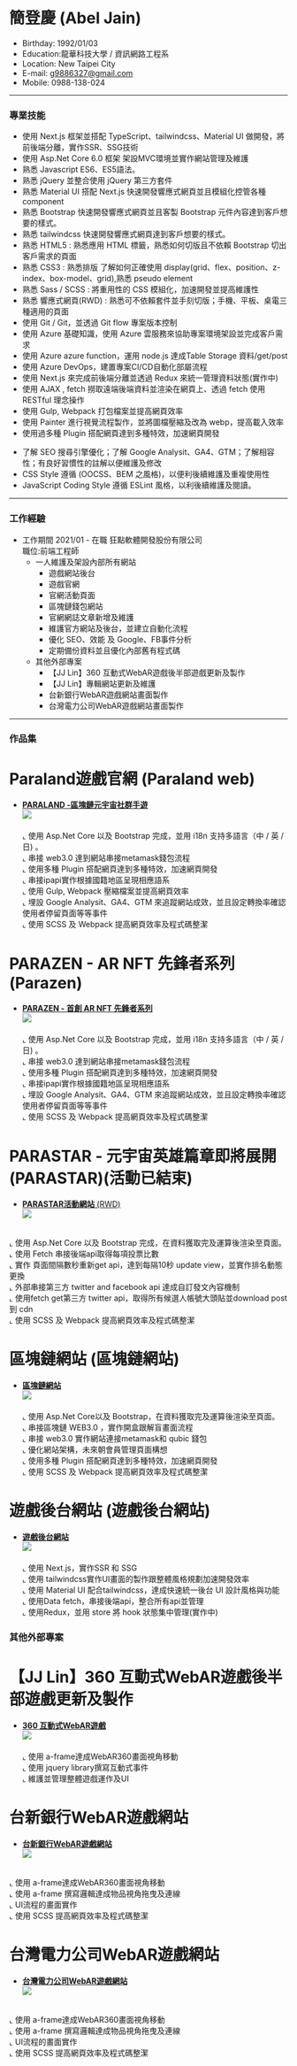 # 簡登慶 (Abel Jain) 
- Birthday: 1992/01/03
- Education:龍華科技大學 / 資訊網路工程系
- Location: New Taipei City
- E-mail: g9886327@gmail.com
- Mobile: 0988-138-024

<hr>

### 專業技能
- 使用 Next.js 框架並搭配 TypeScript、tailwindcss、Material UI 做開發，將前後端分離，實作SSR、SSG技術
- 使用 Asp.Net Core 6.0 框架 架設MVC環境並實作網站管理及維護
- 熟悉 Javascript ES6、ES5語法。
- 熟悉 jQuery 並整合使用 jQuery 第三方套件
- 熟悉 Material UI 搭配 Next.js 快速開發響應式網頁並且模組化控管各種component
- 熟悉 Bootstrap 快速開發響應式網頁並且客製 Bootstrap 元件內容達到客戶想要的樣式。
- 熟悉 tailwindcss 快速開發響應式網頁達到客戶想要的樣式。
- 熟悉 HTML5 : 熟悉應用 HTML 標籤，熟悉如何切版且不依賴 Bootstrap 切出客戶需求的頁面
- 熟悉 CSS3 : 熟悉排版 了解如何正確使用 display(grid、flex、position、z-index、box-model、grid),熟悉 pseudo element
- 熟悉 Sass / SCSS : 將重用性的 CSS 模組化，加速開發並提高維護性
- 熟悉 響應式網頁(RWD) : 熟悉可不依賴套件並手刻切版；手機、平板、桌電三種適用的頁面
- 使用 Git / Git，並透過 Git flow 專案版本控制
- 使用 Azure 基礎知識，使用 Azure 雲服務來協助專案環境架設並完成客戶需求
- 使用 Azure azure function，運用 node.js 達成Table Storage 資料/get/post
- 使用 Azure DevOps，建置專案CI/CD自動化部屬流程
- 使用 Next.js 來完成前後端分離並透過  Redux 來統一管理資料狀態(實作中)
- 使用 AJAX , fetch 撈取遠端後端資料並渲染在網頁上、透過 fetch 使用 RESTful 理念操作
- 使用 Gulp, Webpack 打包檔案並提高網頁效率
- 使用 Painter 進行視覺流程製作，並將圖檔壓縮及改為 webp，提高載入效率
- 使用過多種 Plugin 搭配網頁達到多種特效，加速網頁開發
* 了解 SEO 搜尋引擎優化；了解 Google Analysit、GA4、GTM；了解相容性；有良好習慣性的註解以便維護及修改
* CSS Style 遵循 (OOCSS、BEM 之風格)，以便利後續維護及重複使用性
* JavaScript Coding Style 遵循 ESLint 風格，以利後續維護及閱讀。 
<hr>

### 工作經驗 
-  工作期間 2021/01 - 在職 狂點軟體開發股份有限公司<BR>
   職位:前端工程師 <BR>
   * 一人維護及架設內部所有網站
      * 遊戲網站後台
      * 遊戲官網
      * 官網活動頁面
      * 區塊鏈錢包網站
      * 官網網誌文章新增及維護
      * 維護官方網站及後台，並建立自動化流程
      * 優化 SEO、效能 及 Google、FB事件分析
      * 定期備份資料並且優化內部舊有程式碼
   * 其他外部專案
      * 【JJ Lin】360 互動式WebAR遊戲後半部遊戲更新及製作
      * 【JJ Lin】專輯網站更新及維護
      * 台新銀行WebAR遊戲網站畫面製作
      * 台灣電力公司WebAR遊戲網站畫面製作
<hr>
   
### 作品集 
 # Paraland遊戲官網 (Paraland web)
 - <a href="http://www.paraland.world/" target="blank"><B>PARALAND -區塊鏈元宇宙社群手遊</B></a><BR>
   <a href="http://www.paraland.world/" target="blank"><img src="./image/PARALAND_OG_IMG.png"><BR></a> <BR>
   ⌞ 使用 Asp.Net Core 以及 Bootstrap 完成，並用 i18n 支持多語言（中 / 英 / 日) 。<BR>
   ⌞ 串接 web3.0 達到網站串接metamask錢包流程<BR>
   ⌞ 使用多種 Plugin 搭配網頁達到多種特效，加速網頁開發<BR>
   ⌞ 串接ipapi實作根據國籍地區呈現相應語系<BR>
   ⌞ 使用 Gulp, Webpack 壓縮檔案並提高網頁效率<BR>
   ⌞ 埋設 Google Analysit、GA4、GTM 來追蹤網站成效，並且設定轉換率確認使用者停留頁面等等事件<BR>
   ⌞ 使用 SCSS 及 Webpack 提高網頁效率及程式碼整潔<BR>
     
 # PARAZEN - AR NFT 先鋒者系列 (Parazen) 
 - <a href="http://www.paraland.world/parazen" target="blank"><B>PARAZEN - 首創 AR NFT 先鋒者系列</B></a> <BR>
   <a href="http://www.paraland.world/parazen" target="blank"><img src="./image/PARAZEN_OG_IMG.png"><BR></a> <BR>
   ⌞ 使用 Asp.Net Core 以及 Bootstrap 完成，並用 i18n 支持多語言（中 / 英 / 日) 。<BR>
   ⌞ 串接 web3.0 達到網站串接metamask錢包流程<BR>
   ⌞ 使用多種 Plugin 搭配網頁達到多種特效，加速網頁開發<BR>
   ⌞ 串接ipapi實作根據國籍地區呈現相應語系<BR>
   ⌞ 埋設 Google Analysit、GA4、GTM 來追蹤網站成效，並且設定轉換率確認使用者停留頁面等等事件<BR>
   ⌞ 使用 SCSS 及 Webpack 提高網頁效率及程式碼整潔<BR>

 # PARASTAR - 元宇宙英雄篇章即將展開 (PARASTAR)(活動已結束)
 - <a href="https://www.paraland.world/parastar/zh" target="blank"><B>PARASTAR活動網站</B> (RWD)</a> <BR>
   <a href="https://www.paraland.world/parastar/zh" target="blank"><img src="./image/PARASTAR_OG_IMG.png"><BR></a> <BR>
  
  ⌞ 使用 Asp.Net Core 以及 Bootstrap 完成，在資料獲取完及運算後渲染至頁面。<BR>
  ⌞ 使用 Fetch 串接後端api取得每項投票比數<BR>
  ⌞ 實作 頁面間隔數秒重新get api，達到每隔10秒 update view，並實作排名動態更換<BR>
  ⌞ 外部串接第三方 twitter and facebook api 達成自訂發文內容機制<BR>
  ⌞ 使用fetch get第三方 twitter api，取得所有候選人帳號大頭貼並download post 到 cdn<BR>
  ⌞ 使用 SCSS 及 Webpack 提高網頁效率及程式碼整潔<BR>

  
 # 區塊鏈網站 (區塊鏈網站)
 - <a href="https://www.paraland.world/MyWallet/zh" target="blank"><B>區塊鏈網站</B></a> <BR>
   <a href="https://www.paraland.world/MyWallet/zh" target="blank"><img src="./image/MYWALLET_OG_IMG.png"><BR></a><BR>
   ⌞ 使用 Asp.Net Core以及 Bootstrap，在資料獲取完及運算後渲染至頁面。<BR>
   ⌞ 串接區塊鏈 WEB3.0 ，實作開盒跟解盲畫面流程<BR>
   ⌞ 串接 web3.0 實作網站連接metamask和 qubic 錢包<BR>
   ⌞ 優化網站架構，未來朝會員管理頁面構想<BR>
   ⌞ 使用多種 Plugin 搭配網頁達到多種特效，加速網頁開發<BR>
   ⌞ 使用 SCSS 及 Webpack 提高網頁效率及程式碼整潔<BR>

   

 # 遊戲後台網站 (遊戲後台網站)
 - <a href="https://joechen0730.github.io/Vuex-todolist/" target="_blank"><B>遊戲後台網站</B></a> <BR>
  <a href="https://joechen0730.github.io/Vuex-todolist/" target="_blank"><img src="./image/EliteTrial_zh_OG_IMG.png"><BR></a><BR>
  ⌞ 使用 Next.js，實作SSR 和 SSG<BR>
  ⌞ 使用 tailwindcss實作UI畫面的製作跟整體風格規劃加速開發效率<BR>
  ⌞ 使用 Material UI 配合tailwindcss，達成快速統一後台 UI 設計風格與功能<BR>
  ⌞ 使用Data fetch，串接後端api，整合所有api並管理<BR>
  ⌞ 使用Redux，並用 store 將 hook 狀態集中管理(實作中)<BR>

  
### 其他外部專案 <BR>

 # 【JJ Lin】360 互動式WebAR遊戲後半部遊戲更新及製作
 - <a href="https://joechen0730.github.io/Vuex-todolist/" target="_blank"><B>360 互動式WebAR遊戲</B></a> <BR>
  <a href="https://joechen0730.github.io/Vuex-todolist/" target="_blank"><img src="./image/EliteTrial_zh_OG_IMG.png"><BR></a><BR>
  ⌞ 使用 a-frame達成WebAR360畫面視角移動<BR>
  ⌞ 使用 jquery library撰寫互動式事件<BR>
  ⌞ 維護並管理整體遊戲運作及UI<BR>

  # 台新銀行WebAR遊戲網站
 - <a href="https://joechen0730.github.io/Vuex-todolist/" target="_blank"><B>台新銀行WebAR遊戲網站</B></a> <BR>
  <a href="https://joechen0730.github.io/Vuex-todolist/" target="_blank"><img src="./image/EliteTrial_zh_OG_IMG.png"><BR></a><BR>

  ⌞ 使用 a-frame達成WebAR360畫面視角移動<BR>
  ⌞ 使用 a-frame 撰寫邏輯達成物品視角拖曳及連線<BR>
  ⌞ UI流程的畫面實作<BR>
  ⌞ 使用 SCSS 提高網頁效率及程式碼整潔<BR>
   

  # 台灣電力公司WebAR遊戲網站
 - <a href="https://joechen0730.github.io/Vuex-todolist/" target="_blank"><B>台灣電力公司WebAR遊戲網站</B></a> <BR>
  <a href="https://joechen0730.github.io/Vuex-todolist/" target="_blank"><img src="./image/EliteTrial_zh_OG_IMG.png"><BR></a><BR>

  ⌞ 使用 a-frame達成WebAR360畫面視角移動<BR>
  ⌞ 使用 a-frame 撰寫邏輯達成物品視角拖曳及連線<BR>
  ⌞ UI流程的畫面實作<BR>
  ⌞ 使用 SCSS 提高網頁效率及程式碼整潔<BR>


